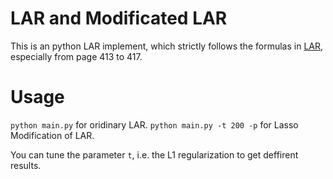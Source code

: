 # LAR and Modificated LAR

This is an python LAR implement, which strictly follows the formulas in [LAR](http://statweb.stanford.edu/~tibs/ftp/lars.pdf), especially from page 413 to 417.

# Usage
`python main.py` for oridinary LAR. 
`python main.py -t 200 -p` for Lasso Modification of LAR.

You can tune the parameter `t`, i.e. the L1 regularization to get deffirent results.
